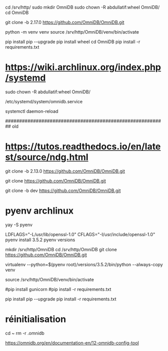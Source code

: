 
cd /srv/http/
sudo mkdir OmniDB
sudo chown -R abdullatif:wheel OmniDB/
cd OmniDB

git clone -b 2.17.0 https://github.com/OmniDB/OmniDB.git

python -m venv venv
source /srv/http/OmniDB/venv/bin/activate

pip install pip --upgrade
pip install wheel
cd OmniDB
pip install -r requirements.txt



# https://wiki.archlinux.org/index.php/systemd


sudo chown -R abdullatif:wheel OmniDB/

/etc/systemd/system/omnidb.service

systemctl daemon-reload












########################################################## old



# https://tutos.readthedocs.io/en/latest/source/ndg.html

git clone -b 2.13.0 https://github.com/OmniDB/OmniDB.git


git clone https://github.com/OmniDB/OmniDB.git



git clone -b dev https://github.com/OmniDB/OmniDB.git




# pyenv archlinux
yay -S pyenv

LDFLAGS="-L/usr/lib/openssl-1.0" CFLAGS="-I/usr/include/openssl-1.0" pyenv install 3.5.2
pyenv versions


mkdir /srv/http/OmniDB
cd /srv/http/OmniDB
git clone https://github.com/OmniDB/OmniDB.git



virtualenv --python=$(pyenv root)/versions/3.5.2/bin/python --always-copy venv

source /srv/http/OmniDB/venv/bin/activate

#pip install gunicorn
#pip install -r requirements.txt

pip install pip --upgrade
pip install -r requirements.txt






# réinitialisation

cd ~
rm -r .omnidb

https://omnidb.org/en/documentation-en/12-omnidb-config-tool





